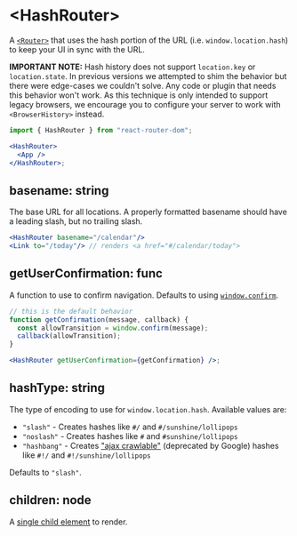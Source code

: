 # &lt;HashRouter>

A [`<Router>`](../../../react-router/docs/api/Router.md) that uses the hash portion of the URL (i.e. `window.location.hash`) to keep your UI in sync with the URL.

**IMPORTANT NOTE:** Hash history does not support `location.key` or `location.state`. In previous versions we attempted to shim the behavior but there were edge-cases we couldn't solve. Any code or plugin that needs this behavior won't work. As this technique is only intended to support legacy browsers, we encourage you to configure your server to work with `<BrowserHistory>` instead.

```jsx
import { HashRouter } from "react-router-dom";

<HashRouter>
  <App />
</HashRouter>;
```

## basename: string

The base URL for all locations. A properly formatted basename should have a leading slash, but no trailing slash.

```jsx
<HashRouter basename="/calendar"/>
<Link to="/today"/> // renders <a href="#/calendar/today">
```

## getUserConfirmation: func

A function to use to confirm navigation. Defaults to using [`window.confirm`](https://developer.mozilla.org/en-US/docs/Web/API/Window/confirm).

```jsx
// this is the default behavior
function getConfirmation(message, callback) {
  const allowTransition = window.confirm(message);
  callback(allowTransition);
}

<HashRouter getUserConfirmation={getConfirmation} />;
```

## hashType: string

The type of encoding to use for `window.location.hash`. Available values are:

- `"slash"` - Creates hashes like `#/` and `#/sunshine/lollipops`
- `"noslash"` - Creates hashes like `#` and `#sunshine/lollipops`
- `"hashbang"` - Creates ["ajax crawlable"](https://developers.google.com/webmasters/ajax-crawling/docs/learn-more) (deprecated by Google) hashes like `#!/` and `#!/sunshine/lollipops`

Defaults to `"slash"`.

## children: node

A [single child element](https://facebook.github.io/react/docs/react-api.html#react.children.only) to render.
